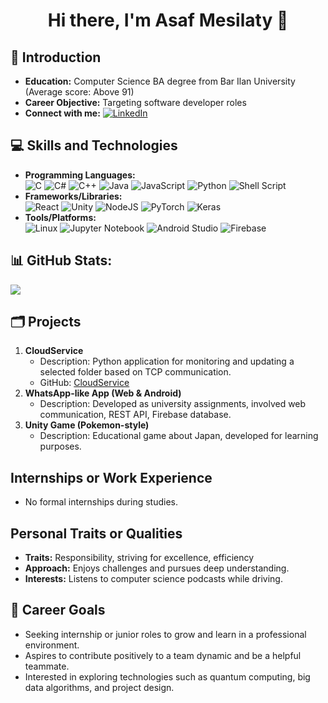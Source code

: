 <h1 align="center">Hi there, I'm Asaf Mesilaty 👋</h1>

## 💫 Introduction 
- **Education:** Computer Science BA degree from Bar Ilan University (Average score: Above 91)
- **Career Objective:** Targeting software developer roles
- **Connect with me:** [![LinkedIn](https://img.shields.io/badge/LinkedIn-%230077B5.svg?logo=linkedin&logoColor=white)](https://linkedin.com/in/asafmesilaty) 

## 💻 Skills and Technologies 

- **Programming Languages:**  
![C](https://img.shields.io/badge/c-%2300599C.svg?style=for-the-badge&logo=c&logoColor=white) ![C#](https://img.shields.io/badge/c%23-%23239120.svg?style=for-the-badge&logo=csharp&logoColor=white) ![C++](https://img.shields.io/badge/c++-%2300599C.svg?style=for-the-badge&logo=c%2B%2B&logoColor=white) ![Java](https://img.shields.io/badge/java-%23ED8B00.svg?style=for-the-badge&logo=openjdk&logoColor=white) ![JavaScript](https://img.shields.io/badge/javascript-%23323330.svg?style=for-the-badge&logo=javascript&logoColor=%23F7DF1E) ![Python](https://img.shields.io/badge/python-3670A0?style=for-the-badge&logo=python&logoColor=ffdd54) ![Shell Script](https://img.shields.io/badge/shell_script-%23121011.svg?style=for-the-badge&logo=gnu-bash&logoColor=white) 
- **Frameworks/Libraries:**  
![React](https://img.shields.io/badge/react-%2320232a.svg?style=for-the-badge&logo=react&logoColor=%2361DAFB) ![Unity](https://img.shields.io/badge/unity-%23000000.svg?style=for-the-badge&logo=unity&logoColor=white) ![NodeJS](https://img.shields.io/badge/node.js-6DA55F?style=for-the-badge&logo=node.js&logoColor=white) ![PyTorch](https://img.shields.io/badge/PyTorch-%23EE4C2C.svg?style=for-the-badge&logo=PyTorch&logoColor=white) ![Keras](https://img.shields.io/badge/Keras-%23D00000.svg?style=for-the-badge&logo=Keras&logoColor=white)
- **Tools/Platforms:**  
![Linux](https://img.shields.io/badge/Linux-FCC624?style=for-the-badge&logo=linux&logoColor=black) ![Jupyter Notebook](https://img.shields.io/badge/jupyter-%23FA0F00.svg?style=for-the-badge&logo=jupyter&logoColor=white) ![Android Studio](https://img.shields.io/badge/Android%20Studio-3DDC84.svg?style=for-the-badge&logo=android-studio&logoColor=white) ![Firebase](https://img.shields.io/badge/Firebase-039BE5?style=for-the-badge&logo=Firebase&logoColor=white)

## 📊 GitHub Stats:
![](https://github-readme-stats.vercel.app/api/top-langs/?username=AsafMesi&theme=dark&hide_border=false&include_all_commits=true&count_private=true&layout=compact)

## 🗂️ Projects

1. **CloudService**
   - Description: Python application for monitoring and updating a selected folder based on TCP communication.
   - GitHub: [CloudService](https://github.com/AsafMesi/CloudService)
2. **WhatsApp-like App (Web & Android)**
   - Description: Developed as university assignments, involved web communication, REST API, Firebase database.
3. **Unity Game (Pokemon-style)**
   - Description: Educational game about Japan, developed for learning purposes.

## Internships or Work Experience

- No formal internships during studies.

## Personal Traits or Qualities

- **Traits:** Responsibility, striving for excellence, efficiency
- **Approach:** Enjoys challenges and pursues deep understanding.
- **Interests:** Listens to computer science podcasts while driving.

## 🎯 Career Goals

- Seeking internship or junior roles to grow and learn in a professional environment.
- Aspires to contribute positively to a team dynamic and be a helpful teammate.
- Interested in exploring technologies such as quantum computing, big data algorithms, and project design.


<!--
**AsafMesi/AsafMesi** is a ✨ _special_ ✨ repository because its `README.md` (this file) appears on your GitHub profile.

To keep in mind for the future:

- 🔭 I’m currently working on ...
- 🌱 I’m currently learning ...
- 👯 I’m looking to collaborate on ...
- 🤔 I’m looking for help with ...
- 💬 Ask me about ...
- 📫 How to reach me: ...
- 😄 Pronouns: ...
- ⚡ Fun fact: ...
-->
